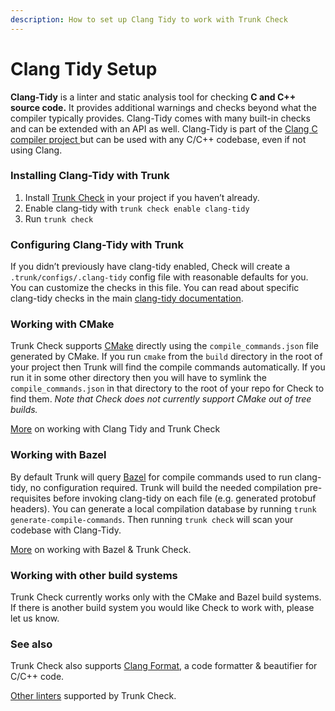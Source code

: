 ```yaml
---
description: How to set up Clang Tidy to work with Trunk Check
---
```


# Clang Tidy Setup

**Clang-Tidy** is a linter and static analysis tool for checking **C and C++ source code.** It provides additional warnings and checks beyond what the compiler typically provides.  Clang-Tidy comes with many built-in checks and can be extended with an API as well.  Clang-Tidy is part of the [Clang C compiler project ](https://clang.llvm.org/)but can be used with any C/C++ codebase, even if not using Clang.

### Installing Clang-Tidy with Trunk

1. Install [Trunk Check](../../) in your project if you haven’t already.
2. Enable clang-tidy with `trunk check enable clang-tidy`
3. Run `trunk check`

### Configuring  Clang-Tidy with Trunk

If you didn’t previously have clang-tidy enabled, Check will create a `.trunk/configs/.clang-tidy` config file with reasonable defaults for you. You can customize the checks in this file. You can read about specific clang-tidy checks in the main [clang-tidy documentation](https://clang.llvm.org/extra/clang-tidy/).

### Working with CMake

Trunk Check supports [CMake](https://cmake.org/) directly using the `compile_commands.json` file generated by CMake. If you run `cmake` from the `build` directory in the root of your project then Trunk will find the compile commands automatically. If you run it in some other directory then you will have to symlink the `compile_commands.json` in that directory to the root of your repo for Check to find them. _Note that  Check does not currently support CMake out of tree builds._

[More](./#clang-tidy) on working with Clang Tidy and Trunk Check

### Working with Bazel

By default Trunk will query [Bazel](https://bazel.build/) for compile commands used to run clang-tidy, no configuration required. Trunk will build the needed compilation pre-requisites before invoking clang-tidy on each file (e.g. generated protobuf headers). You can generate a local compilation database by running `trunk generate-compile-commands`. Then running `trunk check` will scan your codebase with Clang-Tidy.

[More](./#using-bazel) on working with Bazel & Trunk Check.

### Working with other build systems

Trunk Check currently works only with the CMake and Bazel build systems. If there is another build system you would like Check to work with, please let us know.&#x20;

### See also

Trunk Check also supports [Clang Format](https://docs.trunk.io/check/configuration/configuring-existing-linters#clang-format), a code formatter & beautifier for C/C++ code.&#x20;

[Other linters](../supported-linters.md) supported by Trunk Check.
